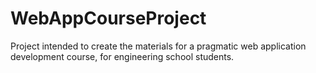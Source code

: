 # WebAppCourseProject
Project intended to create the materials for a pragmatic web application development course, for engineering school students. 
